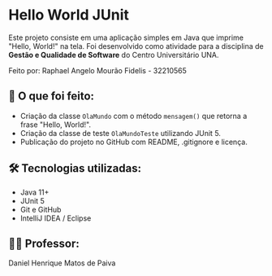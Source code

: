 # Hello World JUnit

Este projeto consiste em uma aplicação simples em Java que imprime "Hello, World!" na tela. Foi desenvolvido como atividade para a disciplina de **Gestão e Qualidade de Software** do Centro Universitário UNA.

Feito por: Raphael Angelo Mourão Fidelis - 32210565

## 📌 O que foi feito:
- Criação da classe `OlaMundo` com o método `mensagem()` que retorna a frase "Hello, World!".
- Criação da classe de teste `OlaMundoTeste` utilizando JUnit 5.
- Publicação do projeto no GitHub com README, .gitignore e licença.

## 🛠️ Tecnologias utilizadas:
- Java 11+
- JUnit 5
- Git e GitHub
- IntelliJ IDEA / Eclipse

## 👨‍🏫 Professor:
Daniel Henrique Matos de Paiva
